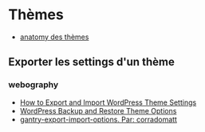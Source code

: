 # Thèmes

  - [anatomy des thèmes](https://yoast.com/wordpress-theme-anatomy/)

## Exporter les settings d'un thème


### webography

  - [How to Export and Import WordPress Theme Settings](https://trustiko.com/export-and-import-wordpress-theme-settings/)
  - [WordPress Backup and Restore Theme Options](https://digwp.com/2014/04/backup-restore-theme-options/)
  - [gantry-export-import-options. Par: corradomatt](https://github.com/corradomatt/gantry-export-import-options)
